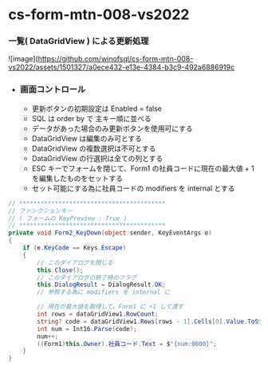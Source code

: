 # cs-form-mtn-008-vs2022

### 一覧( DataGridView ) による更新処理

![image](https://github.com/winofsql/cs-form-mtn-008-vs2022/assets/1501327/a0ece432-e13e-4384-b3c9-492a6886919c

- ### 画面コントロール
  - 更新ボタンの初期設定は Enabled = false
  - SQL は order by で 主キー順に並べる
  - データがあった場合のみ更新ボタンを使用可にする
  - DataGridView は編集のみ可とする
  - DataGridView の複数選択は不可とする
  - DataGridView の行選択は全ての列とする
  - ESC キーでフォームを閉じて、Form1 の社員コードに現在の最大値 + 1 を編集したものをセットする
  - セット可能にする為に社員コードの modifiers を internal とする

```cs
// *****************************************
// ファンクションキ－
// ( フォームの KeyPreview : True )
// *****************************************
private void Form2_KeyDown(object sender, KeyEventArgs e)
{
    if (e.KeyCode == Keys.Escape)
    {
        // このダイアログを閉じる
        this.Close();
        // このダイアログの終了時のフラグ
        this.DialogResult = DialogResult.OK;
        // 参照する為に modifiers を internal に

        // 現在の最大値を取得して、Form1 に +1 して渡す
        int rows = dataGridView1.RowCount;
        string? code = dataGridView1.Rows[rows - 1].Cells[0].Value.ToString();
        int num = Int16.Parse(code);
        num++;
        ((Form1)this.Owner).社員コード.Text = $"{num:0000}";
    }
}
```
